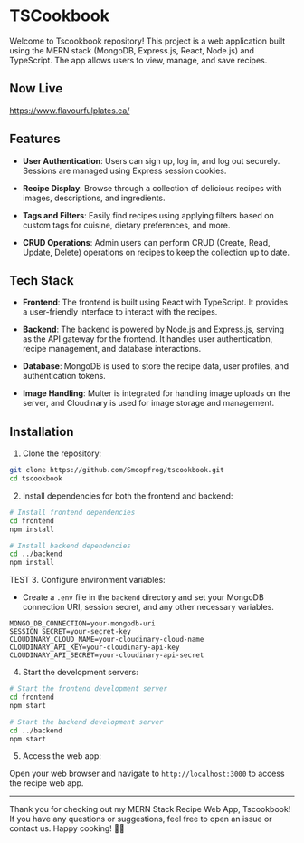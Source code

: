 # TSCookbook

Welcome to Tscookbook repository! This project is a web application built using the MERN stack (MongoDB, Express.js, React, Node.js) and TypeScript. The app allows users to view, manage, and save recipes.

## Now Live

https://www.flavourfulplates.ca/

## Features

- **User Authentication**: Users can sign up, log in, and log out securely. Sessions are managed using Express session cookies.

- **Recipe Display**: Browse through a collection of delicious recipes with images, descriptions, and ingredients.

- **Tags and Filters**: Easily find recipes using applying filters based on custom tags for cuisine, dietary preferences, and more.

- **CRUD Operations**: Admin users can perform CRUD (Create, Read, Update, Delete) operations on recipes to keep the collection up to date.

## Tech Stack

- **Frontend**: The frontend is built using React with TypeScript. It provides a user-friendly interface to interact with the recipes.

- **Backend**: The backend is powered by Node.js and Express.js, serving as the API gateway for the frontend. It handles user authentication, recipe management, and database interactions.

- **Database**: MongoDB is used to store the recipe data, user profiles, and authentication tokens.

- **Image Handling**: Multer is integrated for handling image uploads on the server, and Cloudinary is used for image storage and management.

## Installation

1. Clone the repository:

```bash
git clone https://github.com/Smoopfrog/tscookbook.git
cd tscookbook
```

2. Install dependencies for both the frontend and backend:

```bash
# Install frontend dependencies
cd frontend
npm install

# Install backend dependencies
cd ../backend
npm install
```
TEST
3. Configure environment variables:

   - Create a `.env` file in the `backend` directory and set your MongoDB connection URI, session secret, and any other necessary variables.

   ```
   MONGO_DB_CONNECTION=your-mongodb-uri
   SESSION_SECRET=your-secret-key
   CLOUDINARY_CLOUD_NAME=your-cloudinary-cloud-name
   CLOUDINARY_API_KEY=your-cloudinary-api-key
   CLOUDINARY_API_SECRET=your-cloudinary-api-secret
   ```

4. Start the development servers:

```bash
# Start the frontend development server
cd frontend
npm start

# Start the backend development server
cd ../backend
npm start
```

5. Access the web app:

Open your web browser and navigate to `http://localhost:3000` to access the recipe web app.

---

Thank you for checking out my MERN Stack Recipe Web App, Tscookbook! If you have any questions or suggestions, feel free to open an issue or contact us. Happy cooking! 🍳🥘
